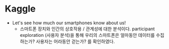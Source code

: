 # Kaggle

* Let's see how much our smartphones know about us! 
  * 스마트폰 장치와 인간의 상호작용 / 관계성에 대한 분석이다. participant exploration (사용자 분석)을 통해 우리의 스마트폰은 얼마동안 데이터를 수집하는가? 사용자는 어라동안 걷는가? 를 확인하였다. 
